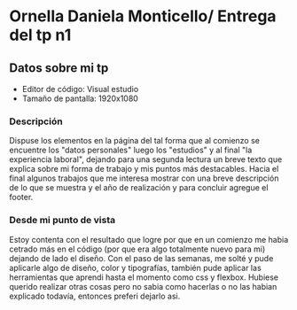 # Ornella Daniela Monticello/ Entrega del tp n1

## Datos sobre mi tp 
* Editor de código: Visual estudio
* Tamaño de pantalla: 1920x1080
### Descripción 
Dispuse los elementos en la página del tal forma que al comienzo se encuentre los "datos personales" luego los "estudios" y al final "la experiencia laboral", dejando para una segunda lectura un breve texto que explica sobre mi forma de trabajo y mis puntos más destacables. Hacia el final algunos trabajos que me interesa mostrar con una breve descripción de lo que se muestra y el año de realización y para concluir agregue el footer.
### Desde mi punto de vista
Estoy contenta con el resultado que logre por que en un comienzo me habia cetrado más en el código (por que era algo totalmente nuevo para mi) dejando de lado el diseño. Con el paso de las semanas, me solté y pude aplicarle algo de diseño, color y tipografías, también pude aplicar las herramientas que aprendi hasta el momento como css y flexbox. Hubiese querido realizar otras cosas pero no sabia como hacerlas o no las habian explicado todavía, entonces preferi dejarlo asi.
